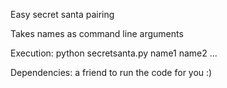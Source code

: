 Easy secret santa pairing

Takes names as command line arguments

Execution: python secretsanta.py name1 name2 ...

Dependencies: a friend to run the code for you :)
